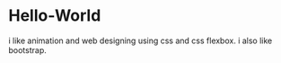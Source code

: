 # Hello-World

i like animation and web designing using css and css flexbox.
i also like bootstrap.
